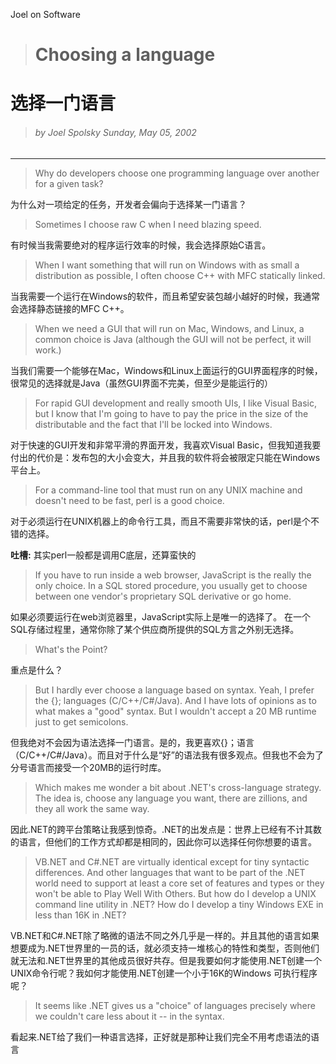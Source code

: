
Joel on Software

># Choosing a language


# 选择一门语言


>###### by Joel Spolsky Sunday, May 05, 2002

---

>Why do developers choose one programming language over another for a given task?

为什么对一项给定的任务，开发者会偏向于选择某一门语言？

>Sometimes I choose raw C when I need blazing speed.

有时候当我需要绝对的程序运行效率的时候，我会选择原始C语言。

>When I want something that will run on Windows with as small a distribution as possible, I often choose C++ with MFC statically linked.

当我需要一个运行在Windows的软件，而且希望安装包越小越好的时候，我通常会选择静态链接的MFC C++。

>When we need a GUI that will run on Mac, Windows, and Linux, a common choice is Java (although the GUI will not be perfect, it will work.)

当我们需要一个能够在Mac，Windows和Linux上面运行的GUI界面程序的时候，很常见的选择就是Java（虽然GUI界面不完美，但至少是能运行的）

>For rapid GUI development and really smooth UIs, I like Visual Basic, but I know that I'm going to have to pay the price in the size of the distributable and the fact that I'll be locked into Windows.

对于快速的GUI开发和非常平滑的界面开发，我喜欢Visual Basic，但我知道我要付出的代价是：发布包的大小会变大，并且我的软件将会被限定只能在Windows平台上。

>For a command-line tool that must run on any UNIX machine and doesn't need to be fast, perl is a good choice.

对于必须运行在UNIX机器上的命令行工具，而且不需要非常快的话，perl是个不错的选择。

**吐槽:**  其实perl一般都是调用C底层，还算蛮快的


>If you have to run inside a web browser, JavaScript is the really the only choice. In a SQL stored procedure, you usually get to choose between one vendor's proprietary SQL derivative or go home.

如果必须要运行在web浏览器里，JavaScript实际上是唯一的选择了。 在一个SQL存储过程里，通常你除了某个供应商所提供的SQL方言之外别无选择。

>What's the Point?

重点是什么？

>But I hardly ever choose a language based on syntax. Yeah, I prefer the {}; languages (C/C++/C#/Java). And I have lots of opinions as to what makes a "good" syntax. But I wouldn't accept a 20 MB runtime just to get semicolons.

但我绝对不会因为语法选择一门语言。是的，我更喜欢{}；语言（C/C++/C#/Java）。而且对于什么是“好”的语法我有很多观点。但我也不会为了分号语言而接受一个20MB的运行时库。

>Which makes me wonder a bit about .NET's cross-language strategy. The idea is, choose any language you want, there are zillions, and they all work the same way.

因此.NET的跨平台策略让我感到惊奇。.NET的出发点是：世界上已经有不计其数的语言，但他们的工作方式却都是相同的，因此你可以选择任何你想要的语言。

>VB.NET and C#.NET are virtually identical except for tiny syntactic differences. And other languages that want to be part of the .NET world need to support at least a core set of features and types or they won't be able to Play Well With Others. But how do I develop a UNIX command line utility in .NET? How do I develop a tiny Windows EXE in less than 16K in .NET?

VB.NET和C#.NET除了略微的语法不同之外几乎是一样的。并且其他的语言如果想要成为.NET世界里的一员的话，就必须支持一堆核心的特性和类型，否则他们就无法和.NET世界里的其他成员很好共存。但是我要如何才能使用.NET创建一个UNIX命令行呢？我如何才能使用.NET创建一个小于16K的Windows 可执行程序呢？

>It seems like .NET gives us a "choice" of languages precisely where we couldn't care less about it -- in the syntax.

看起来.NET给了我们一种语言选择，正好就是那种让我们完全不用考虑语法的语言